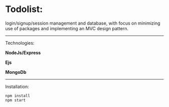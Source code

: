 # Todolist: 
login/signup/session management and database, with focus on minimizing use of packages
and implementing an MVC design pattern.

___

Technologies: 

**NodeJs/Express**

**Ejs**

**MongoDb**

___

Installation:

```
npm install
npm start
```
